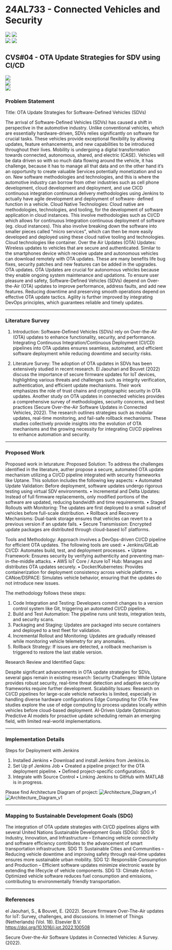 # 24AL733 - Connected Vehicles and Security 
![](https://img.shields.io/badge/PG-blue) ![](https://img.shields.io/badge/Subject-CVS-blue) <br/>
![](https://img.shields.io/badge/Lecture-3-orange) ![](https://img.shields.io/badge/Credits-3-orange) 

## CVS#04 - OTA Update Strategies for SDV using CI/CD
![](https://img.shields.io/badge/Member-Mohit_Joshi-gold) <br/> 
![](https://img.shields.io/badge/SDG-TBD-darkgreen) <br/> 
![](https://img.shields.io/badge/Reviewed-TBD-brown) 

### Problem Statement

Title: OTA Update Strategies for Software-Defined Vehicles (SDVs)

The arrival of Software-Defined Vehicles (SDVs) has caused a shift in perspective in the automotive industry. Unlike conventional vehicles, which are essentially hardware-driven, SDVs relies significantly on software for crucial tasks. These vehicles provide exceptional flexibility by allowing updates, feature enhancements, and new capabilities to be introduced throughout their lives. Mobility is undergoing a digital transformation towards connected, autonomous, shared, and electric (CASE).
Vehicles will be data driven so with so much data flowing around the vehicle, it has challenge, because it has to manage all that data and on the other hand it’s an opportunity to create valuable Services potentially monetization and so on.
New software methodologies and technologies, and this is where the automotive industry can borrow from other industries such as cell phone development, cloud development and deployment, and use CICD continuous integration continuous delivery methodologies using Jenkins to actually have agile development and deployment of software- defined function in a vehicle.
Cloud Native Technologies:
Cloud native are methodologies, technologies, and tooling, for the development of software application in cloud instances.
This involve methodologies such as CI/CD which allows for continuous Integration continuous deployment of software (eg. cloud instances). This also involve breaking down the software into smaller pieces called "micro services", which can then be more easily developed and deployed using these cloud native tooling and technologies. Cloud technologies like container.
Over the Air Updates (OTA) Updates: 
Wireless updates to vehicles that are secure and authenticated. Similar to the smartphones device which receive update and autonomous vehicles can download remotely with OTA updates. These are many benefits life bug fixes, security patches and new features can be added in the upgrades. OTA updates. OTA Updates are crucial for autonomous vehicles because they enable ongoing system maintenance and updations. 
To ensure user pleasure and safety, Software-Defined Vehicles (SDVs) depend on Over-the-Air (OTA) updates to improve performance, address faults, and add new features. Reducing downtime and preserving smooth operations depend on effective OTA update tactics. Agility is further improved by integrating DevOps principles, which guarantees reliable and timely updates.

---

### Literature Survey

1. Introduction:
   Software-Defined Vehicles (SDVs) rely on Over-the-Air (OTA) updates to enhance functionality, security, and performance. Integrating Continuous Integration/Continuous Deployment (CI/CD) pipelines into OTA updates ensures seamless, automated, and efficient software deployment while reducing downtime and security risks.
  
3. Literature Survey:
   The adoption of OTA updates in SDVs has been extensively studied in recent research. El Jaouhari and Bouvet (2022) discuss the importance of secure firmware updates for IoT devices, highlighting various threats and challenges such as integrity verification, authentication, and efficient update mechanisms. Their work emphasizes the role of trust chains and cryptographic security in OTA updates. Another study on OTA updates in connected vehicles provides a comprehensive survey of methodologies, security concerns, and best practices (Secure Over-the-Air Software Updates in Connected Vehicles, 2022). The research outlines strategies such as modular updates, real-time monitoring, and fail-safe rollback mechanisms. These studies collectively provide insights into the evolution of OTA mechanisms and the growing necessity for integrating CI/CD pipelines to enhance automation and security.

---

### Proposed Work

Proposed work in leturature: 
Proposed Solution:
  To address the challenges identified in the literature, auther propose a secure, automated OTA update mechanism utilizing a CI/CD pipeline integrated with security frameworks like Uptane. This solution includes the following key aspects:
•	Automated Update Validation: Before deployment, software updates undergo rigorous testing using virtual SDV environments.
•	Incremental and Delta Updates: Instead of full firmware replacements, only modified portions of the software are updated, reducing bandwidth and time requirements.
•	Staged Rollouts with Monitoring: The updates are first deployed to a small subset of vehicles before full-scale distribution.
•	Rollback and Recovery Mechanisms: Dual-bank storage ensures that vehicles can revert to a previous version if an update fails.
•	Secure Transmission: Encrypted update packages are distributed through cloud-based IoT platforms.

Tools and Methodology: Approach involves a DevOps-driven CI/CD pipeline for efficient OTA updates. The following tools are used:
•	Jenkins/GitLab CI/CD: Automates build, test, and deployment processes.
•	Uptane Framework: Ensures security by verifying authenticity and preventing man-in-the-middle attacks.
•	AWS IoT Core / Azure IoT Hub: Manages and distributes OTA updates securely.
•	Docker/Kubernetes: Provides containerization for deployment consistency across vehicle platforms.
•	CANoe/DSPACE: Simulates vehicle behavior, ensuring that the updates do not introduce new issues.

The methodology follows these steps:
1.	Code Integration and Testing: Developers commit changes to a version control system like Git, triggering an automated CI/CD pipeline.
2.	Build and Test Automation: The pipeline runs unit tests, integration tests, and security scans.
3.	Packaging and Staging: Updates are packaged into secure containers and deployed to a test fleet for validation.
4.	Incremental Rollout and Monitoring: Updates are gradually released while monitoring vehicle telemetry for any anomalies.
5.	Rollback Strategy: If issues are detected, a rollback mechanism is triggered to restore the last stable version.

Research Review and Identified Gaps:

Despite significant advancements in OTA update strategies for SDVs, several gaps remain in existing research:
Security Challenges: While Uptane provides robust security, real-time threat detection and adaptive security frameworks require further development.
Scalability Issues: Research on CI/CD pipelines for large-scale vehicle networks is limited, especially in handling diverse hardware configurations
Edge Computing for OTA: Few studies explore the use of edge computing to process updates locally within vehicles before cloud-based deployment.
AI-Driven Update Optimization: Predictive AI models for proactive update scheduling remain an emerging field, with limited real-world implementations.

---

### Implementation Details

Steps for Deployment with Jenkins
1.	Installed Jenkins
•	Download and install Jenkins from Jenkins.io.
2.	Set Up pf Jenkins Job
•	Created a pipeline project for the OTA deployment pipeline.
•	Defined project-specific configurations.
3.	Integrate with Source Control
•	Linking Jenkins to GitHub with MATLAB is in progress.

Please find Architecture Diagram of project:
![Architecture_Diagram_v1](https://github.com/user-attachments/assets/080b0225-23aa-4534-9a54-5d00c68125a2)
![Architecture_Diagram_v1](https://github.com/user-attachments/assets/16f74a30-f5f1-4af5-ba55-4bdab512822c)

---


### Mapping to Sustainable Development Goals (SDG)

The integration of OTA update strategies with CI/CD pipelines aligns with several United Nations Sustainable Development Goals (SDGs):
SDG 9: Industry, Innovation, and Infrastructure – Enhancing vehicle connectivity and software efficiency contributes to the advancement of smart transportation infrastructure.
SDG 11: Sustainable Cities and Communities – Reducing vehicle downtime and improving safety through real-time updates ensures more sustainable urban mobility.
SDG 12: Responsible Consumption and Production – Efficient software updates minimize electronic waste by extending the lifecycle of vehicle components.
SDG 13: Climate Action – Optimized vehicle software reduces fuel consumption and emissions, contributing to environmentally friendly transportation.

---

### References

el Jaouhari, S., & Bouvet, E. (2022). Secure firmware Over-The-Air updates for IoT: Survey, challenges, and discussions. In Internet of Things (Netherlands) (Vol. 18). Elsevier B.V. https://doi.org/10.1016/j.iot.2022.100508

Secure Over-the-Air Software Updates in Connected Vehicles: A Survey. (2022).
